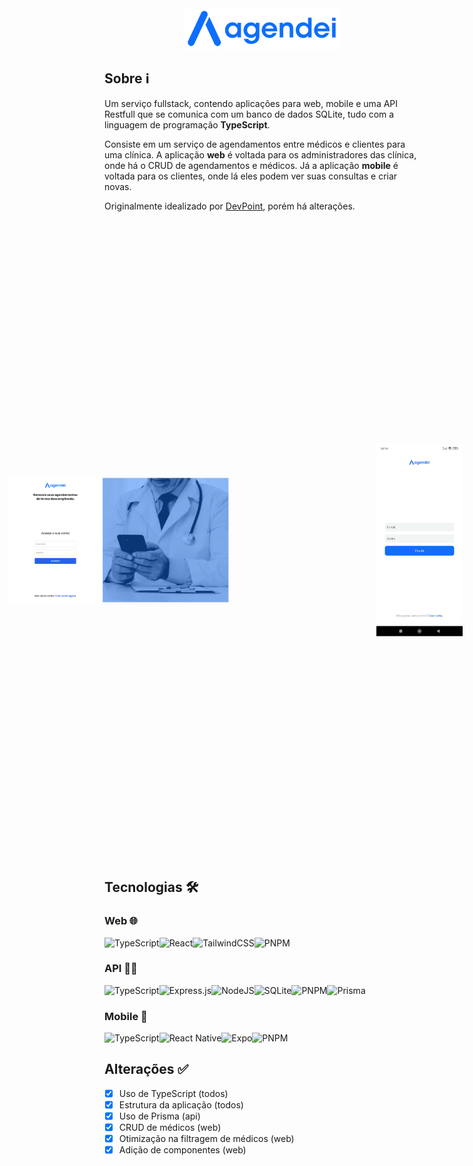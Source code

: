 <center>
<img src="./web/src/assets/logo.png" alt="Logo da aplicação" />
</center>

## Sobre ℹ️

Um serviço fullstack, contendo aplicações para web, mobile e uma API Restfull que se comunica com um banco de dados SQLite, tudo com a linguagem de programação **TypeScript**.

Consiste em um serviço de agendamentos entre médicos e clientes para uma clínica. A aplicação **web** é voltada para os administradores das clínica, onde há o CRUD de agendamentos e médicos. Já a aplicação **mobile** é voltada para os clientes, onde lá eles podem ver suas consultas e criar novas.

Originalmente idealizado por [DevPoint](https://www.youtube.com/@devpoint.oficial), porém há alterações.

<div style="heigth: 20px; display: flex; align-items: center;  justify-content: center">
<img src="./images/web/login.png" style="scale: 0.7" />
<img src="./images/mobile/login.jpg" style="scale: 0.3" width="500px" />
</div>

## Tecnologias 🛠️

### Web 🌐

![TypeScript](https://img.shields.io/badge/typescript-%23007ACC.svg?style=for-the-badge&logo=typescript&logoColor=white)![React](https://img.shields.io/badge/react-%2320232a.svg?style=for-the-badge&logo=react&logoColor=%2361DAFB)![TailwindCSS](https://img.shields.io/badge/tailwindcss-%2338B2AC.svg?style=for-the-badge&logo=tailwind-css&logoColor=white)![PNPM](https://img.shields.io/badge/pnpm-%234a4a4a.svg?style=for-the-badge&logo=pnpm&logoColor=f69220)

### API ⛓️‍💥

![TypeScript](https://img.shields.io/badge/typescript-%23007ACC.svg?style=for-the-badge&logo=typescript&logoColor=white)![Express.js](https://img.shields.io/badge/express.js-%23404d59.svg?style=for-the-badge&logo=express&logoColor=%2361DAFB)![NodeJS](https://img.shields.io/badge/node.js-6DA55F?style=for-the-badge&logo=node.js&logoColor=white)![SQLite](https://img.shields.io/badge/sqlite-%2307405e.svg?style=for-the-badge&logo=sqlite&logoColor=white)![PNPM](https://img.shields.io/badge/pnpm-%234a4a4a.svg?style=for-the-badge&logo=pnpm&logoColor=f69220)![Prisma](https://img.shields.io/badge/Prisma-3982CE?style=for-the-badge&logo=Prisma&logoColor=white)

### Mobile 📱

![TypeScript](https://img.shields.io/badge/typescript-%23007ACC.svg?style=for-the-badge&logo=typescript&logoColor=white)![React Native](https://img.shields.io/badge/react_native-%2320232a.svg?style=for-the-badge&logo=react&logoColor=%2361DAFB)![Expo](https://img.shields.io/badge/expo-1C1E24?style=for-the-badge&logo=expo&logoColor=#D04A37)![PNPM](https://img.shields.io/badge/pnpm-%234a4a4a.svg?style=for-the-badge&logo=pnpm&logoColor=f69220)

## Alterações ✅

* [X] Uso de TypeScript (todos)
* [X] Estrutura da aplicação (todos)
* [X] Uso de Prisma (api)
* [X] CRUD de médicos (web)
* [X] Otimização na filtragem de médicos (web)
* [X] Adição de componentes (web)
